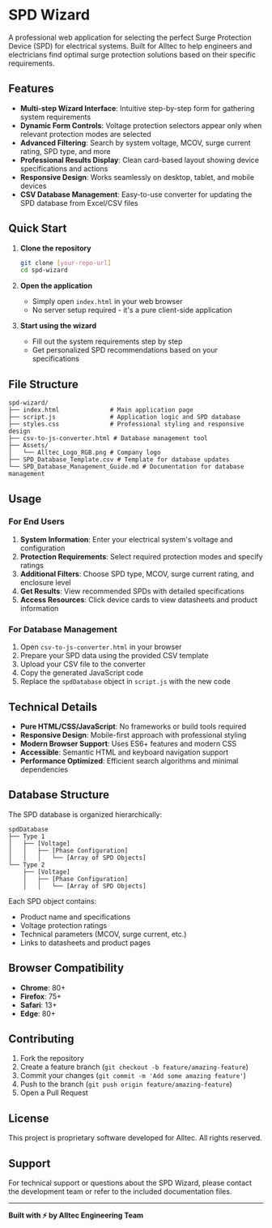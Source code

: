 # SPD Wizard

A professional web application for selecting the perfect Surge Protection Device (SPD) for electrical systems. Built for Alltec to help engineers and electricians find optimal surge protection solutions based on their specific requirements.

## Features

- **Multi-step Wizard Interface**: Intuitive step-by-step form for gathering system requirements
- **Dynamic Form Controls**: Voltage protection selectors appear only when relevant protection modes are selected
- **Advanced Filtering**: Search by system voltage, MCOV, surge current rating, SPD type, and more
- **Professional Results Display**: Clean card-based layout showing device specifications and actions
- **Responsive Design**: Works seamlessly on desktop, tablet, and mobile devices
- **CSV Database Management**: Easy-to-use converter for updating the SPD database from Excel/CSV files

## Quick Start

1. **Clone the repository**
   ```bash
   git clone [your-repo-url]
   cd spd-wizard
   ```

2. **Open the application**
   - Simply open `index.html` in your web browser
   - No server setup required - it's a pure client-side application

3. **Start using the wizard**
   - Fill out the system requirements step by step
   - Get personalized SPD recommendations based on your specifications

## File Structure

```
spd-wizard/
├── index.html              # Main application page
├── script.js               # Application logic and SPD database
├── styles.css              # Professional styling and responsive design
├── csv-to-js-converter.html # Database management tool
├── Assets/
│   └── Alltec_Logo_RGB.png # Company logo
├── SPD_Database_Template.csv # Template for database updates
└── SPD_Database_Management_Guide.md # Documentation for database management
```

## Usage

### For End Users

1. **System Information**: Enter your electrical system's voltage and configuration
2. **Protection Requirements**: Select required protection modes and specify ratings
3. **Additional Filters**: Choose SPD type, MCOV, surge current rating, and enclosure level
4. **Get Results**: View recommended SPDs with detailed specifications
5. **Access Resources**: Click device cards to view datasheets and product information

### For Database Management

1. Open `csv-to-js-converter.html` in your browser
2. Prepare your SPD data using the provided CSV template
3. Upload your CSV file to the converter
4. Copy the generated JavaScript code
5. Replace the `spdDatabase` object in `script.js` with the new code

## Technical Details

- **Pure HTML/CSS/JavaScript**: No frameworks or build tools required
- **Responsive Design**: Mobile-first approach with professional styling
- **Modern Browser Support**: Uses ES6+ features and modern CSS
- **Accessible**: Semantic HTML and keyboard navigation support
- **Performance Optimized**: Efficient search algorithms and minimal dependencies

## Database Structure

The SPD database is organized hierarchically:
```
spdDatabase
├── Type 1
│   ├── [Voltage]
│   │   ├── [Phase Configuration]
│   │   │   └── [Array of SPD Objects]
└── Type 2
    ├── [Voltage]
    │   ├── [Phase Configuration]
    │   │   └── [Array of SPD Objects]
```

Each SPD object contains:
- Product name and specifications
- Voltage protection ratings
- Technical parameters (MCOV, surge current, etc.)
- Links to datasheets and product pages

## Browser Compatibility

- **Chrome**: 80+
- **Firefox**: 75+
- **Safari**: 13+
- **Edge**: 80+

## Contributing

1. Fork the repository
2. Create a feature branch (`git checkout -b feature/amazing-feature`)
3. Commit your changes (`git commit -m 'Add some amazing feature'`)
4. Push to the branch (`git push origin feature/amazing-feature`)
5. Open a Pull Request

## License

This project is proprietary software developed for Alltec. All rights reserved.

## Support

For technical support or questions about the SPD Wizard, please contact the development team or refer to the included documentation files.

---

**Built with ⚡ by Alltec Engineering Team**